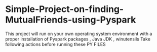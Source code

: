 # Simple-Project-on-finding-MutualFriends-using-Pyspark
This project will run on your own operating system environment with a proper installation of Pyspark packages , Java JDK , winutensils
Take following actions before running these PY FILES
[^1]:Make sure you change those file directories to your convinient directories
2.Be proper with the modules and packages
.
what you will learn from this project
*How to create the session of spark
*Using of RDD's
*Running SQL command lines 
*Some action keys like ReduceBy() , collect() 
.
I suggest you to run these spark code snippets in "UBUNTU" and use virtual box to swap your windows operating system to UBUNTU(of linux terminal)
.
You might get any unnexpected errors while running the code , if you are stuck with any such problems drop me a mail prajwalmh6111@gmail.com(i'll try my level best to make you understand the code part and help with your error)
